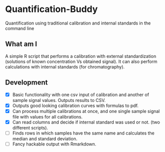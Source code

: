 # Quantification-Buddy

Quantification using traditional calibration and internal standards in the command line

## What am I

A simple R script that performs a calibration with external standardization (solutions of known concentration Vs obtained signal). It can also perform calculations with internal standards (for chromatography).

## Development

- [x] Basic functionality with one csv input of calibration and another of sample signal values. Outputs results to CSV.
- [x] Outputs good looking calibration curves with formulas to pdf.
- [x] Can process multiple calibrations at once, and one single sample signal file with values for all calibrations.
- [x] Can read columns and decide if internal standard was used or not. (two different scripts).
- [ ] Finds rows in which samples have the same name and calculates the median and standard deviation.
- [ ] Fancy hackable output with Rmarkdown.
